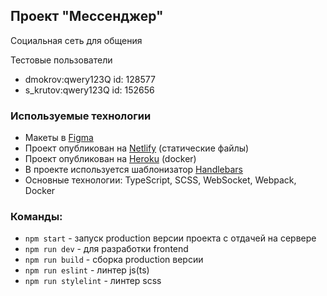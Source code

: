 ## Проект "Мессенджер"

Социальная сеть для общения

Тестовые пользователи
- dmokrov:qwery123Q id: 128577
- s_krutov:qwery123Q id: 152656

### Используемые технологии

- Макеты в [Figma](https://www.figma.com/file/9lsCxUGY06Z0iNEbm0MKSo/Messenger)
- Проект опубликован на [Netlify](https://bejewelled-palmier-1dc6f4.netlify.app/) (статические файлы)
- Проект опубликован на [Heroku](https://dmokrov-messenger.herokuapp.com/) (docker)
- В проекте используется шаблонизатор [Handlebars](https://handlebarsjs.com/)
- Основные технологии: TypeScript, SCSS, WebSocket, Webpack, Docker

### Команды:

- `npm start` - запуск production версии проекта с отдачей на сервере
- `npm run dev` - для разработки frontend
- `npm run build` - сборка production версии
- `npm run eslint` - линтер js(ts)
- `npm run stylelint` - линтер scss
